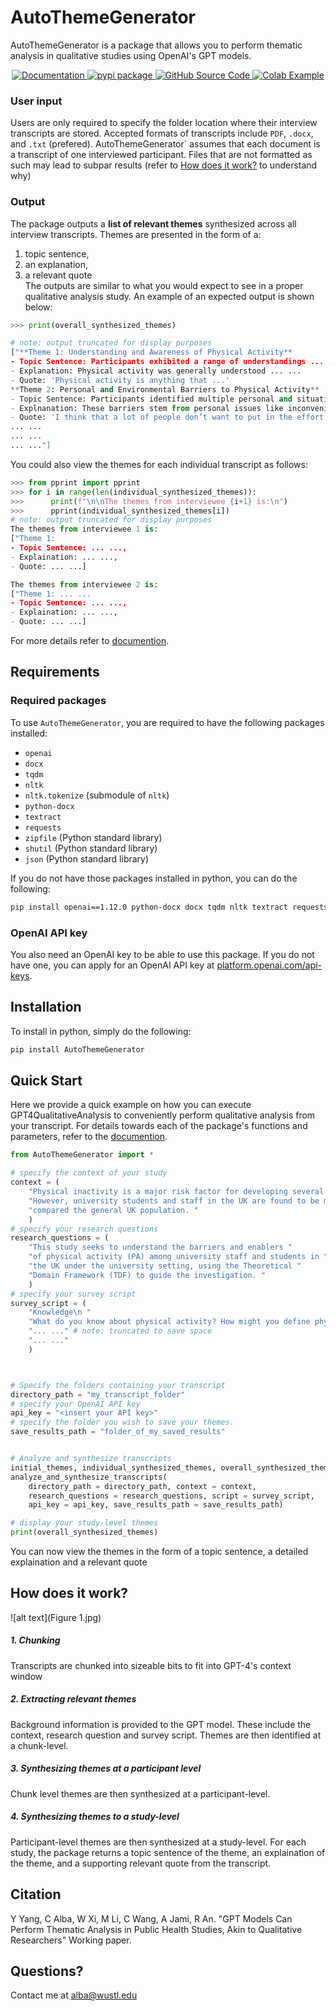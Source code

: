 # AutoThemeGenerator  
AutoThemeGenerator is a package that allows you to perform thematic analysis in qualitative studies using OpenAI's GPT models. 

<p align="center">
  <a href="https://cja5553.github.io/ReadTheDocs_AutoThemeGenerator/">
    <img src="https://img.shields.io/badge/Documentation-v0.1.4-orange" alt="Documentation">
  </a>
  <a href="https://pypi.org/project/AutoThemeGenerator/">
    <img src="https://img.shields.io/badge/pypi_package-v0.1.4-brightgreen" alt="pypi package">
  </a>
  <a href="https://github.com/cja5553/AutoThemeGenerator">
    <img src="https://img.shields.io/badge/github_source_code-source_code?logo=github&color=green" alt="GitHub Source Code">
  </a>
  <a href="https://colab.research.google.com/drive/1BoAI-QNL-yL8j8hUJ3K8cJkbyp4spoQ3">
    <img src="https://img.shields.io/badge/-Colab_Example-grey?logo=google&logoColor=F9AB00" alt="Colab Example">
  </a>
</p>


### User input  

Users are only required to specify the folder location where their interview transcripts are stored. Accepted formats of transcripts include `PDF`, `.docx`, and `.txt` (prefered). AutoThemeGenerator` assumes that each document is a transcript of one interviewed participant. Files that are not formatted as such may lead to subpar results (refer to [How does it work?](#how-does-it-work) to understand why) 

### Output  

The package outputs a **list of relevant themes** synthesized across all interview transcripts. Themes are presented in the form of a:  
1. topic sentence,  
2. an explanation,  
3. a relevant quote  
The outputs are similar to what you would expect to see in a proper qualitative analysis study. An example of an expected output is shown below:   
```python
>>> print(overall_synthesized_themes)

# note: output truncated for display purposes
["**Theme 1: Understanding and Awareness of Physical Activity**
- Topic Sentence: Participants exhibited a range of understandings ... ... 
- Explanation: Physical activity was generally understood ... ... 
- Quote: 'Physical activity is anything that ...'
**Theme 2: Personal and Environmental Barriers to Physical Activity** 
- Topic Sentence: Participants identified multiple personal and situational obstacles ... ...
- Explnanation: These barriers stem from personal issues like inconvenience ... ...
- Quote: 'I think that a lot of people don’t want to put in the effort'... ... 
... ...
... ...
... ..."]
```

You could also view the themes for each individual transcript as follows: 

```Python
>>> from pprint import pprint
>>> for i in range(len(individual_synthesized_themes)):
>>>      print(f"\n\nThe themes from interviewee {i+1} is:\n")
>>>      pprint(individual_synthesized_themes[i])
# note: output truncated for display purposes
The themes from interviewee 1 is:
["Theme 1:
- Topic Sentence: ... ...,
- Explaination: ... ...,
- Quote: ... ...]

The themes from interviewee 2 is:
["Theme 1: ... ...
- Topic Sentence: ... ...,
- Explaination: ... ...,
- Quote: ... ...]
```

For more details refer to [documention](documention.md). 

## Requirements
### Required packages
To use `AutoThemeGenerator`, you are required to have the following packages installed:  
- `openai`  
- `docx`    
- `tqdm`    
- `nltk`    
- `nltk.tokenize` (submodule of `nltk`)   
- `python-docx`  
- `textract`  
- `requests`  
- `zipfile` (Python standard library)   
- `shutil`  (Python standard library)  
- `json`  (Python standard library)  

If you do not have those packages installed in python, you can do the following:
```bash
pip install openai==1.12.0 python-docx docx tqdm nltk textract requests
```
### OpenAI API key
You also need an OpenAI key to be able to use this package. If you do not have one, you can apply for an OpenAI API key at [platform.openai.com/api-keys](https://platform.openai.com/api-keys). 


## Installation
To install in python, simply do the following: 

```bash
pip install AutoThemeGenerator
```

## Quick Start
Here we provide a quick example on how you can execute GPT4QualitativeAnalysis to conveniently perform qualitative analysis from your transcript. For details towards each of the package's functions and parameters, refer to the [documention](documention.md). 

```python
from AutoThemeGenerator import *

# specify the context of your study
context = (
    "Physical inactivity is a major risk factor for developing several chronic illness. "
    "However, university students and staff in the UK are found to be more physically inactive "
    "compared the general UK population. "
    )
# specify your research questions
research_questions = (
    "This study seeks to understand the barriers and enablers "
    "of physical activity (PA) among university staff and students in "
    "the UK under the university setting, using the Theoretical "
    "Domain Framework (TDF) to guide the investigation. "
    )
# specify your survey script
survey_script = (
    "Knowledge\n "
    "What do you know about physical activity? How might you define physical activity? "
    "... ..." # note: truncated to save space
    "... ..." 
    )



# Specify the folders containing your transcript
directory_path = "my_transcript_folder"
# specify your OpenAI API key
api_key = "<insert your API key>"
# specify the folder you wish to save your themes. 
save_results_path = "folder_of_my_saved_results"


# Analyze and synthesize transcripts
initial_themes, individual_synthesized_themes, overall_synthesized_themes = \
analyze_and_synthesize_transcripts(
    directory_path = directory_path, context = context,
    research_questions = research_questions, script = survey_script,
    api_key = api_key, save_results_path = save_results_path)

# display your study-level themes
print(overall_synthesized_themes)
```

You can now view the themes in the form of a topic sentence, a detailed explaination and a relevant quote



## How does it work?
![alt text](Figure 1.jpg)
##### 1. Chunking 
Transcripts are chunked into sizeable bits to fit into GPT-4's context window
##### 2. Extracting relevant themes 
Background information is provided to the GPT model. These include the context, research question and survey script. Themes are then identified at a chunk-level. 
##### 3. Synthesizing themes at a participant level
Chunk level themes are then synthesized at a participant-level. 
##### 4. Synthesizing themes to a study-level
Participant-level themes are then synthesized at a study-level. For each study, the package returns a topic sentence of the theme, an explaination of the theme, and a supporting relevant quote from the transcript. 

## Citation  
Y Yang, C Alba, W Xi, M Li, C Wang, A Jami, R An. "GPT Models Can Perform Thematic Analysis in Public Health Studies, Akin to Qualitative Researchers" Working paper.


## Questions?
Contact me at [alba@wustl.edu](mailto:alba@wustl.edu)
